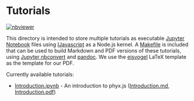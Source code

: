 # Tutorials

[![nbviewer](https://raw.githubusercontent.com/jupyter/design/master/logos/Badges/nbviewer_badge.svg)](https://nbviewer.jupyter.org/github/phyloref/phyx.js/tree/master/tutorials/)


This directory is intended to store multiple tutorials as executable [Jupyter Notebook]
files using [IJavascript] as a Node.js kernel. A [Makefile] is included that can be used
to build Markdown and PDF versions of these tutorials, using [Jupyter nbconvert] and
[pandoc]. We use the [eisvogel] LaTeX template as the template for our PDF.

Currently available tutorials:
- [Introduction.ipynb] - An introduction to phyx.js ([Introduction.md], [Introduction.pdf])


  [Jupyter Notebook]: https://jupyter.org/
  [IJavascript]: https://github.com/n-riesco/ijavascript
  [Makefile]: ./Makefile
  [Jupyter nbconvert]: https://nbconvert.readthedocs.io/
  [pandoc]: https://pandoc.org/
  [eisvogel]: https://github.com/Wandmalfarbe/pandoc-latex-template/
  [Introduction.ipynb]: ./Introduction.ipynb
  [Introduction.md]: ./Introduction.md
  [Introduction.pdf]: ./Introduction.pdf
